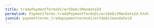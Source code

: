 ```yaml
---
title: tradePaymentTermsDirectDebitMandateId
permalink: PaymentTerms.tradePaymentTermsDirectDebitMandateId.html
jsonid: paymentterms_tradepaymenttermsdirectdebitmandateid
---
```

